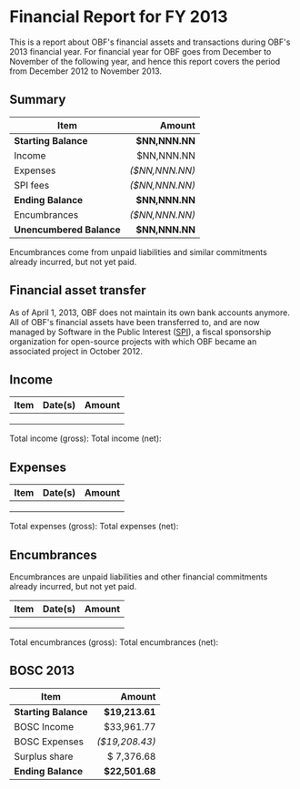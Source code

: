 # Financial Report for FY 2013

This is a report about OBF's financial assets and transactions during OBF's 2013 financial year. For financial year for OBF goes from December to November of the following year, and hence this report covers the period from December 2012 to November 2013.

## Summary

| Item                   | Amount         |
|------------------------|---------------:|
| **Starting Balance**   | **$NN,NNN.NN** |
| Income                 |   $NN,NNN.NN   |
| Expenses               | _($NN,NNN.NN)_ |
| SPI fees               | _($NN,NNN.NN)_ |
| **Ending Balance**     | **$NN,NNN.NN** |
| Encumbrances           | _($NN,NNN.NN)_ |
|**Unencumbered Balance**| **$NN,NNN.NN** |

Encumbrances come from unpaid liabilities and similar commitments already incurred, but not yet paid.

## Financial asset transfer

As of April 1, 2013, OBF does not maintain its own bank accounts anymore. All of OBF's financial assets have been transferred to, and are now managed by Software in the Public Interest ([SPI]), a fiscal sponsorship organization for open-source projects with which OBF became an associated project in October 2012.

## Income

| Item   | Date(s)  | Amount  |
|--------|----------|--------:|
|        |   |   |
|        |   |   |
|        |   |   |

Total income (gross):
Total income (net):

## Expenses

| Item   | Date(s)  | Amount  |
|--------|----------|--------:|
|        |   |   |
|        |   |   |
|        |   |   |

Total expenses (gross):
Total expenses (net):

## Encumbrances

Encumbrances are unpaid liabilities and other financial commitments already incurred, but not yet paid.

| Item   | Date(s)  | Amount  |
|--------|----------|--------:|
|        |   |   |
|        |   |   |
|        |   |   |

Total encumbrances (gross):
Total encumbrances (net):

## BOSC 2013

| Item                 | Amount         |
|----------------------|---------------:|
| **Starting Balance** | **$19,213.61** |
| BOSC Income          |   $33,961.77  |
| BOSC Expenses        | _($19,208.43)_ |
| Surplus share        |   $ 7,376.68  |
| **Ending Balance**   | **$22,501.68** |

[SPI]: http://spi-inc.org
